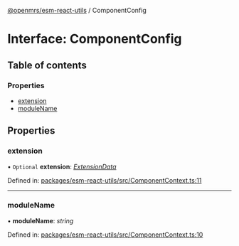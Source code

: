 [@openmrs/esm-react-utils](../API.md) / ComponentConfig

# Interface: ComponentConfig

## Table of contents

### Properties

- [extension](componentconfig.md#extension)
- [moduleName](componentconfig.md#modulename)

## Properties

### extension

• `Optional` **extension**: [*ExtensionData*](extensiondata.md)

Defined in: [packages/esm-react-utils/src/ComponentContext.ts:11](https://github.com/openmrs/openmrs-esm-core/blob/master/packages/esm-react-utils/src/ComponentContext.ts#L11)

___

### moduleName

• **moduleName**: *string*

Defined in: [packages/esm-react-utils/src/ComponentContext.ts:10](https://github.com/openmrs/openmrs-esm-core/blob/master/packages/esm-react-utils/src/ComponentContext.ts#L10)
